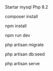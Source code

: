 Startar mysql
Php 8.2

composer install

npm install

npm run dev

php artisan migrate

php artisan db:seed

php artisan serve
